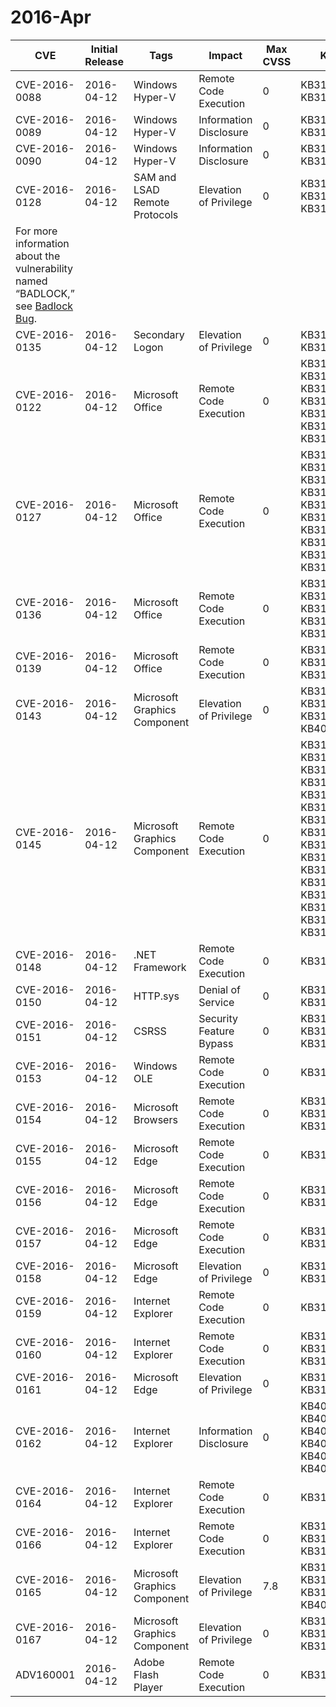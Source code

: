 # 2016-Apr

| CVE           | Initial Release   | Tags                          | Impact                  |   Max CVSS | KBs                                                                                                                                                             | Versions   | Acks                                                                                                                                                                                                                                                                                                                                        |
|---------------|-------------------|-------------------------------|-------------------------|------------|-----------------------------------------------------------------------------------------------------------------------------------------------------------------|------------|---------------------------------------------------------------------------------------------------------------------------------------------------------------------------------------------------------------------------------------------------------------------------------------------------------------------------------------------|
| CVE-2016-0088 | 2016-04-12        | Windows Hyper-V               | Remote Code Execution   |        0   | KB3135456 KB3147461                                                                                                                                             |            | Kostya Kortchinsky of the Google Security Team Thomas Garnier                                                                                                                                                                                                                                                                               |
| CVE-2016-0089 | 2016-04-12        | Windows Hyper-V               | Information Disclosure  |        0   | KB3135456 KB3147461                                                                                                                                             |            | Kostya Kortchinsky of the Google Security Team Thomas Garnier                                                                                                                                                                                                                                                                               |
| CVE-2016-0090 | 2016-04-12        | Windows Hyper-V               | Information Disclosure  |        0   | KB3135456 KB3147461                                                                                                                                             |            | Kostya Kortchinsky of the Google Security Team                                                                                                                                                                                                                                                                                              |
| CVE-2016-0128 | 2016-04-12        | SAM and LSAD Remote Protocols | Elevation of Privilege  |        0   | KB3147458 KB3147461 KB3149090                                                                                                                                   |            | This vulnerability was discovered and researched by Stefan Metzmacher of <a href="https://samba.plus/">SAMBA+</a> and the <a href="https://www.samba.org/">Samba Team</a>, which also helped design a fix for the problem.
For more information about the vulnerability named “BADLOCK,” see <a href="http://badlock.org/">Badlock Bug</a>. |
| CVE-2016-0135 | 2016-04-12        | Secondary Logon               | Elevation of Privilege  |        0   | KB3147458 KB3147461                                                                                                                                             |            | Tenable Network Security                                                                                                                                                                                                                                                                                                                    |
| CVE-2016-0122 | 2016-04-12        | Microsoft Office              | Remote Code Execution   |        0   | KB3114888 KB3114892 KB3114895 KB3114898 KB3114947 KB3114964 KB3142577                                                                                           |            | Sébastien Morin of <a href="https://smsecurity.net/">COSIG</a>                                                                                                                                                                                                                                                                              |
| CVE-2016-0127 | 2016-04-12        | Microsoft Office              | Remote Code Execution   |        0   | KB3114927 KB3114934 KB3114937 KB3114982 KB3114983 KB3114987 KB3114988 KB3114990 KB3114993 KB3114994                                                             |            | Lucas Leong of <a href="http://www.trendmicro.com/">Trend Micro</a>                                                                                                                                                                                                                                                                         |
| CVE-2016-0136 | 2016-04-12        | Microsoft Office              | Remote Code Execution   |        0   | KB3114871 KB3114888 KB3114892 KB3114895 KB3114897                                                                                                               |            | Steven Seeley of <a href="http://srcincite.io/">Source Incite</a>, working with <a href="http://www.verisigninc.com/en_US/cyber-security/index.xhtml">VeriSign iDefense Labs</a>                                                                                                                                                            |
| CVE-2016-0139 | 2016-04-12        | Microsoft Office              | Remote Code Execution   |        0   | KB3114888 KB3114898 KB3154208                                                                                                                                   |            | Steven Seeley of <a href="http://srcincite.io/">Source Incite</a>                                                                                                                                                                                                                                                                           |
| CVE-2016-0143 | 2016-04-12        | Microsoft Graphics Component  | Elevation of Privilege  |        0   | KB3145739 KB3147458 KB3147461 KB4093112                                                                                                                         |            | Nils Sommer of bytegeist, working with <a href="http://www.google.com/">Google Project Zero</a>                                                                                                                                                                                                                                             |
| CVE-2016-0145 | 2016-04-12        | Microsoft Graphics Component  | Remote Code Execution   |        0   | KB3114542 KB3114566 KB3114944 KB3114960 KB3114985 KB3142041 KB3142042 KB3142043 KB3142045 KB3144427 KB3144428 KB3144429 KB3144432 KB3145739 KB3147458 KB3147461 |            | Mateusz Jurczyk of <a href="http://www.google.com/">Google Project Zero</a>                                                                                                                                                                                                                                                                 |
| CVE-2016-0148 | 2016-04-12        | .NET Framework                | Remote Code Execution   |        0   | KB3143693                                                                                                                                                       |            | Yorick Koster of <a href="https://securify.nl/">Securify B.V.</a> rgod, working with <a href="http://www.zerodayinitiative.com/">Trend Micro’s Zero Day Initiative (ZDI)</a>                                                                                                                                                                |
| CVE-2016-0150 | 2016-04-12        | HTTP.sys                      | Denial of Service       |        0   | KB3147458 KB3147461                                                                                                                                             |            | Dhanesh Kizhakkinan of <a href="https://www.fireeye.com/">FireEye, Inc.</a> Noam Mazor of <a href="http://www.imperva.com/">Imperva</a>                                                                                                                                                                                                     |
| CVE-2016-0151 | 2016-04-12        | CSRSS                         | Security Feature Bypass |        0   | KB3146723 KB3147458 KB3147461                                                                                                                                   |            | James Forshaw of <a href="https://www.google.com">Google Project Zero</a>                                                                                                                                                                                                                                                                   |
| CVE-2016-0153 | 2016-04-12        | Windows OLE                   | Remote Code Execution   |        0   | KB3146706                                                                                                                                                       |            | <a href="https://twitter.com/debasishm89">Debasish Mandal</a> of the <a href="http://www.intelsecurity.com/">Intel Security</a> IPS Vulnerability Research Team                                                                                                                                                                             |
| CVE-2016-0154 | 2016-04-12        | Microsoft Browsers            | Remote Code Execution   |        0   | KB3147458 KB3147461 KB3148198                                                                                                                                   |            | Liu Long of the <a href="http://www.360.cn/">Qihoo 360</a> Vulcan Team                                                                                                                                                                                                                                                                      |
| CVE-2016-0155 | 2016-04-12        | Microsoft Edge                | Remote Code Execution   |        0   | KB3147458                                                                                                                                                       |            | Liu Long of <a href="http://www.360.cn/">Qihoo 360</a>                                                                                                                                                                                                                                                                                      |
| CVE-2016-0156 | 2016-04-12        | Microsoft Edge                | Remote Code Execution   |        0   | KB3147458 KB3147461                                                                                                                                             |            | Liu Long of <a href="http://www.360.cn/">Qihoo 360</a> Shi Ji (@Puzzor) of <a href="http://www.iie.ac.cn/">VARAS@IIE</a>                                                                                                                                                                                                                    |
| CVE-2016-0157 | 2016-04-12        | Microsoft Edge                | Remote Code Execution   |        0   | KB3147458 KB3147461                                                                                                                                             |            | d81b2a7b317c035a8da11d63122964c2, working with <a href="http://www.zerodayinitiative.com/">HP's Zero Day Initiative</a>                                                                                                                                                                                                                     |
| CVE-2016-0158 | 2016-04-12        | Microsoft Edge                | Elevation of Privilege  |        0   | KB3147458 KB3147461                                                                                                                                             |            | lokihardt, working with <a href="http://www.zerodayinitiative.com/">HP's Zero Day Initiative</a>                                                                                                                                                                                                                                            |
| CVE-2016-0159 | 2016-04-12        | Internet Explorer             | Remote Code Execution   |        0   | KB3148198                                                                                                                                                       |            | B6BEB4D5E828CF0CCB47BB24AAC22515, working with <a href="http://www.zerodayinitiative.com/">HP's Zero Day Initiative</a>                                                                                                                                                                                                                     |
| CVE-2016-0160 | 2016-04-12        | Internet Explorer             | Remote Code Execution   |        0   | KB3147458 KB3147461 KB3148198                                                                                                                                   |            | <a href="https://spoppi.wordpress.com">Sandro Poppi</a>                                                                                                                                                                                                                                                                                     |
| CVE-2016-0161 | 2016-04-12        | Microsoft Edge                | Elevation of Privilege  |        0   | KB3147458 KB3147461                                                                                                                                             |            | QianWen Xiang of Tencent QQBrowser                                                                                                                                                                                                                                                                                                          |
| CVE-2016-0162 | 2016-04-12        | Internet Explorer             | Information Disclosure  |        0   | KB4014661 KB4015219 KB4015221 KB4015549 KB4015550 KB4015551                                                                                                     |            | Ladislav Janko, working with <a href="http://www.eset.com/">ESET</a> on CVE-2016-0162                                                                                                                                                                                                                                                       |
| CVE-2016-0164 | 2016-04-12        | Internet Explorer             | Remote Code Execution   |        0   | KB3148198                                                                                                                                                       |            | Zheng Huang of the <a href="http://xteam.baidu.com/">Baidu Security Lab</a>                                                                                                                                                                                                                                                                 |
| CVE-2016-0166 | 2016-04-12        | Internet Explorer             | Remote Code Execution   |        0   | KB3147458 KB3147461 KB3148198                                                                                                                                   |            | Henry Li (zenhumany) of <a href="http://www.trendmicro.com/">Trend Micro</a>, working with <a href="http://www.zerodayinitiative.com/">HP’s Zero Day Initiative</a>                                                                                                                                                                         |
| CVE-2016-0165 | 2016-04-12        | Microsoft Graphics Component  | Elevation of Privilege  |        7.8 | KB3145739 KB3147458 KB3147461 KB4038788                                                                                                                         |            | <a href="http://www.kaspersky.com/">Kaspersky Lab</a> Anton Ivanov of <a href="https://www.kaspersky.com/">Kaspersky Lab</a> Sebastian Apelt of Siberas working with <a href="http://www.zerodayinitiative.com/">Trend Micro's Zero Day Initiative</a>                                                                                      |
| CVE-2016-0167 | 2016-04-12        | Microsoft Graphics Component  | Elevation of Privilege  |        0   | KB3145739 KB3147458 KB3147461                                                                                                                                   |            | Dhanesh Kizhakkinan of <a href="https://www.fireeye.com/">FireEye, Inc.</a>                                                                                                                                                                                                                                                                 |
| ADV160001     | 2016-04-12        | Adobe Flash Player            | Remote Code Execution   |        0   | KB3154132                                                                                                                                                       |            |                                                                                                                                                                                                                                                                                                                                             |